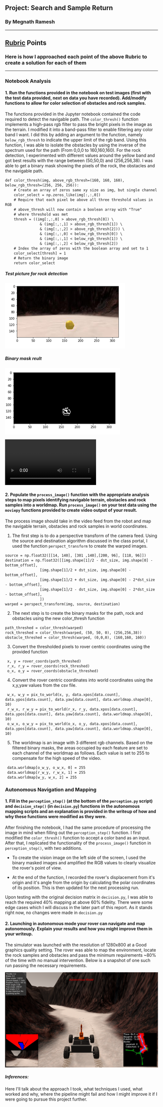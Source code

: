 ## Project: Search and Sample Return
### By Megnath Ramesh

---

[//]: # (Image References)

[image1]: ./misc/Rock_test.png
[image2]: ./misc/Filtered_rock.png
[image3]: ./misc/Simulator_run.png
[video1]: ./output/test_mapping.mp4

## [Rubric](https://review.udacity.com/#!/rubrics/916/view) Points
### Here is how I approached each point of the above Rubric to create a solution for each of them

---
### Notebook Analysis
#### 1. Run the functions provided in the notebook on test images (first with the test data provided, next on data you have recorded). Add/modify functions to allow for color selection of obstacles and rock samples.

The functions provided in the Jupyter notebook contained the code required to detect the navigable path. The `color_thresh()` function implements a high-pass rgb filter to pass the bright pixels in the image as the terrain. I modified it into a band-pass filter to enable filtering any color band I want. I did this by adding an argument to the function, namely `below_rgb_thresh` to indicate the upper limit of the rgb band. Using this function, I was able to isolate the obstacles by using the inverse of the spectrum used for the path (From 0,0,0 to 160,160,160). For the rock detection, I experimented with different values around the yellow band and got best results with the range between (50,50,0) and (256,256,38). I was able to get a binary mask showing the pixels of the rock, the obstacles and the navigable path.

```
def color_thresh(img, above_rgb_thresh=(160, 160, 160), below_rgb_thresh=(256, 256, 256)):
    # Create an array of zeros same xy size as img, but single channel
    color_select = np.zeros_like(img[:,:,0])
    # Require that each pixel be above all three threshold values in RGB
    # above_thresh will now contain a boolean array with "True"
    # where threshold was met
    thresh = ((img[:,:,0] > above_rgb_thresh[0]) \
                & (img[:,:,1] > above_rgb_thresh[1]) \
                & (img[:,:,2] > above_rgb_thresh[2])) \
                & (img[:,:,0] < below_rgb_thresh[0]) \
                & (img[:,:,1] < below_rgb_thresh[1]) \
                & (img[:,:,2] < below_rgb_thresh[2])
    # Index the array of zeros with the boolean array and set to 1
    color_select[thresh] = 1
    # Return the binary image
    return color_select
```

##### Test picture for rock detection
![alt text][image1]
##### Binary mask reult
![alt text][image2]

![Test output video][video1]

#### 2. Populate the `process_image()` function with the appropriate analysis steps to map pixels identifying navigable terrain, obstacles and rock samples into a worldmap.  Run `process_image()` on your test data using the `moviepy` functions provided to create video output of your result.
The process image should take in the video feed from the robot and map the navigable terrain, obstacles and rock samples in world coordinates.

1) The first step is to do a perspective transform of the camera feed. Using the source and destination algorithm discussed in the class portal, I used the function `perspect_transform` to create the warped images.
```
source = np.float32([[14, 140], [301 ,140],[200, 96], [118, 96]])
destination = np.float32([[img.shape[1]/2 - dst_size, img.shape[0] - bottom_offset],
                [img.shape[1]/2 + dst_size, img.shape[0] - bottom_offset],
                [img.shape[1]/2 + dst_size, img.shape[0] - 2*dst_size - bottom_offset],
                [img.shape[1]/2 - dst_size, img.shape[0] - 2*dst_size - bottom_offset],
                ])
warped = perspect_transform(img, source, destination)
```
2) The next step is to create the binary masks for the path, rock and obstacles using the new color_thresh function
```
path_threshed = color_thresh(warped)
rock_threshed = color_thresh(warped, (50, 50, 0), (256,256,38))
obstacle_threshed = color_thresh(warped, (0,0,0), (160,160, 160))
```
3) Convert the thresholded pixels to rover centric coordinates using the provided function
```
 x, y = rover_coords(path_threshed)
 r_x, r_y = rover_coords(rock_threshed)
 o_x, o_y = rover_coords(obstacle_threshed)
```
4) Convert the rover centric coordinates into world coordinates using the x,y,yaw values from the csv file.
```
 w_x, w_y = pix_to_world(x, y, data.xpos[data.count], data.ypos[data.count], data.yaw[data.count], data.worldmap.shape[0], 10)
 r_w_x, r_w_y = pix_to_world(r_x, r_y, data.xpos[data.count], data.ypos[data.count], data.yaw[data.count], data.worldmap.shape[0], 10)
 o_w_x, o_w_y = pix_to_world(o_x, o_y, data.xpos[data.count], data.ypos[data.count], data.yaw[data.count], data.worldmap.shape[0], 10)
```
5) The worldmap is an image with 3 different rgb channels. Based on the filtered binary masks, the areas occupied by each feature are set to each channel of the worldmap as follows. Each value is set to 255 to compensate for the high speed of the video.
```
 data.worldmap[o_w_y, o_w_x, 0] = 255
 data.worldmap[r_w_y, r_w_x, 1] = 255
 data.worldmap[w_y, w_x, 2] = 255
```


### Autonomous Navigation and Mapping

#### 1. Fill in the `perception_step()` (at the bottom of the `perception.py` script) and `decision_step()` (in `decision.py`) functions in the autonomous mapping scripts and an explanation is provided in the writeup of how and why these functions were modified as they were.

After finishing the notebook, I had the same procedure of processing the image in mind when filling out the `perception_step()` function. I first modified the `color_thresh()` function to accept a color band as an input. After that, I replicated the functionality of the `process_image()` function in `perception_step()`, with two additions.

- To create the vision image on the left side of the screen, I used the binary masked images and amplified the RGB values to clearly visualize the rover's point of view.

- At the end of the function, I recorded the rover's displacement from it's origin and it's angle from the origin by calculating the polar coordinates of its position. This is then updated for the next processing run.

Upon testing with the original decision matrix in `decision.py`, I was able to reach the required 40% mapping at above 60% fidelity. There were some edge cases which I will discuss in the later part of this report. As it stands right now, no changes were made in `decision.py`

#### 2. Launching in autonomous mode your rover can navigate and map autonomously.  Explain your results and how you might improve them in your writeup.  

The simulator was launched with the resolution of 1280x800 at a Good graphics quality setting. The rover was able to map the environment, locate the rock samples and obstacles and pass the minimum requirements ~80% of the time with no manual intervention. Below is a snapshot of one such run passing the necessary requirements.

![alt text][image3]

##### Inferences:

Here I'll talk about the approach I took, what techniques I used, what worked and why, where the pipeline might fail and how I might improve it if I were going to pursue this project further.  
